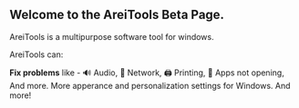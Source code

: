 ## Welcome to the AreiTools Beta Page.

AreiTools is a multipurpose software tool for windows.

AreiTools can:

**Fix problems** like - 🔊 Audio, 📡 Network, 🖨️ Printing, 🎲 Apps not opening, And more. More apperance and personalization settings for Windows. And more!
